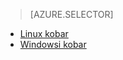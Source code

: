 > [AZURE.SELECTOR]
- [Linux kobar](../articles/hdinsight/hdinsight-hbase-tutorial-get-started-linux.md)
- [Windowsi kobar](../articles/hdinsight/hdinsight-hbase-tutorial-get-started.md)
